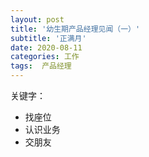 ```yaml
---
layout: post
title: '幼生期产品经理见闻（一）'
subtitle: '正满月'
date: 2020-08-11
categories: 工作
tags:  产品经理
---
```


关键字：
- 找座位
- 认识业务
- 交朋友


<!--stackedit_data:
eyJoaXN0b3J5IjpbMTE4MTE4NzQ3MSwyMDg2OTU1MTRdfQ==
-->